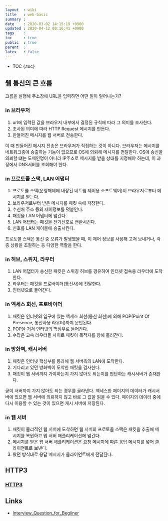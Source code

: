 ```yaml
---
layout  : wiki
title   : web-basic
summary : 
date    : 2020-03-02 14:15:19 +0900
updated : 2020-04-12 00:16:41 +0900
tags    : 
toc     : true
public  : true
parent  : 
latex   : false
---
```

* TOC
{:toc}

## 웹 통신의 큰 흐름

크롬을 실행해 주소창에 URL을 입력하면 어떤 일이 일어나는가?

### in 브라우저

1. url에 입력된 값을 브라우저 내부에서 결정된 규칙에 따라 그 의미를 조사한다.
2. 조사된 의미에 따라 HTTP Request 메시지를 만든다.
3. 만들어진 메시지를 웹 서버로 전송한다.

이 때 만들어진 메시지 전송은 브라우저가 직접하는 것이 아니다. 브라우저는 메시지를 네트워크층에 송출하는 기능이 없으므로 OS에 의뢰해 메시지를 전달한다. OS에 송신을 의뢰할 떄는 도메인명이 아니라 IP주소로 메시지를 받을 상대를 지정해야 하는데, 이 과정에서 DNS서버를 조회해야 한다.

### in 프로토콜 스택, LAN 어댑터

1. 프로토콜 스택(운영체제에 내장된 네트웤 제어용 소프트웨어)이 브라우저로부터 메시지를 받는다.
2. 브라우저로부터 받은 메시지를 패킷 속에 저장한다.
3. 수신처 주소 등의 제어정보를 덧붙인다.
4. 패킷을 LAN 어댑터에 넘긴다.
5. LAN 어댑터는 패킷을 전기신호로 변환시킨다.
6. 신호를 LAN 케이블에 송출시킨다.

프로토콜 스택은 통신 중 오류가 발생했을 때, 이 제어 정보를 사용해 고쳐 보내거나, 각종 상황을 조절하는 등 다양한 역할을 한다.

### in 허브, 스위치, 라우터

1. LAN 어댑터가 송신한 패킷은 스위칭 허브를 경유하여 인터넷 접속용 라우터에 도착한다.
2. 라우터는 패킷을 프로바이더(통신사)에 전달한다.
3. 인터넷으로 들어간다.

### in 액세스 회선, 프로바이더

1. 패킷은 인터넷의 입구에 있는 액세스 회선(통신 회선)에 의해 POP(Point Of Presence, 통신사용 라우터)까지 운반된다.
2. POP을 거쳐 인터넷의 핵심부로 들어간다.
3. 수많은 고속 라우터들 사이로 패킷이 목적지를 향해 흘러간다.

### in 방화벽, 캐시서버

1. 패킷은 인터넷 핵심부를 통과해 웹 서버측의 LAN에 도착한다.
2. 기다리고 있던 방화벽이 도착한 패킷을 검사한다.
3. 패킷이 웹 서버까지 가야하는지 가지 않아도 되는지를 판단하는 캐시서버가 존재한다.

굳이 서버까지 가지 않아도 되는 경우를 골라낸다. 액세스한 페이지의 데이터가 캐시서버에 있으면 웹 서버에 의뢰하지 않고 바로 그 값을 읽을 수 있다. 페이지의 데이터 중에 다시 이용할 수 있는 것이 있으면 캐시 서버에 저장된다.

### in 웹 서버

1. 패킷이 물리적인 웹 서버에 도착하면 웹 서버의 프로토콜 스택은 패킷을 추출해 메시지를 복원하고 웹 서버 애플리케이션에 넘긴다.
2. 메시지를 받은 웹 서버 애플리케이션은 요청 메시지에 따른 응답 메시지를 넣어 클라이언트로 보낸다.
3. 왔던 방식대로 응답 메시지가 클라이언트에게 전달된다.

## HTTP3

### [HTTP3](https://evan-moon.github.io/2019/10/08/what-is-http3/)

## Links

- [Interview_Question_for_Begiiner](https://github.com/JaeYeopHan/Interview_Question_for_Beginner/tree/master/Network#%EC%9B%B9-%ED%86%B5%EC%8B%A0%EC%9D%98-%ED%81%B0-%ED%9D%90%EB%A6%84)


